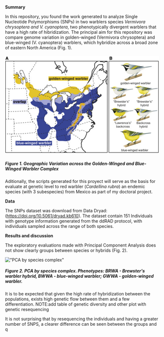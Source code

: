 **Summary**

In this repository, you found the work generated to analyze Single Nucleotide Polymorphisms (SNPs) in two warblers species *Vermivora chrysoptera and  V. cyanoptera*, two phenotypically divergent warblers that have a high rate of hibridization. The principal aim for this repository was  compare genome variation in golden-winged (Vermivora chrysoptera) and blue-winged (V. cyanoptera) warblers, which hybridize across a broad zone of eastern North America (Fig. 1).

##### <div align="center"> ![](gr1.jpg) 

##### **Figure 1.**  Geographic Variation across the Golden-Winged and Blue-Winged Warbler Complex


Aditionally, the scripts generated for this proyect will serve as the basis for evaluate at genetic level to red warbler  (*Cardellina rubra*) an endemic species (with 3 subespecies) from Mexico as part of my doctoral project.

**Data**

The SNPs dataset was download from Data Dryad: (https://doi.org/10.5061/dryad.kb610). The dataset contain 151 Individuals with genotype information generated from the ddRAD protocol, with individuals sampled across the range of both species.

**Results and discussion**

The exploratory evaluations made with Principal Component Analysis does not show clearly groups between species or hybrids (Fig. 2).

!["PCA by species complex"](https://github.com/VeronicaGlez/Red_warbler_repo/blob/main/graphics/pca_phenotype.png)
##### **Figure 2.**  PCA by species complex. Phenotypes: BRWA - Brewster's warbler hybrid, BWWA - blue-winged warbler; GWWA - golden-winged warbler.

It is to be expected that given the high rate of hybridization between the populations, exists high genetic flow between them and a few differentiation.
NOTE:add table of genetic diversity and other plot with genetic resequencing


It is not surprising that by resequencing the individuals and having a greater number of SNPS, a clearer difference can be seen between the groups and q 

